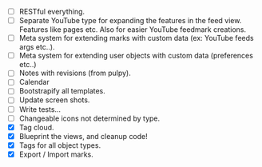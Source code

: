 - [ ] RESTful everything.
- [ ] Separate YouTube type for expanding the features in the feed view. Features like pages etc. Also for easier YouTube feedmark creations.
- [ ] Meta system for extending marks with custom data (ex: YouTube feeds args etc..).
- [ ] Meta system for extending user objects with custom data (preferences etc..)
- [ ] Notes with revisions (from pulpy).
- [ ] Calendar
- [ ] Bootstrapify all templates.
- [ ] Update screen shots.
- [ ] Write tests...
- [ ] Changeable icons not determined by type.
- [x] Tag cloud.
- [x] Blueprint the views, and cleanup code!
- [x] Tags for all object types.
- [x] Export / Import marks.
